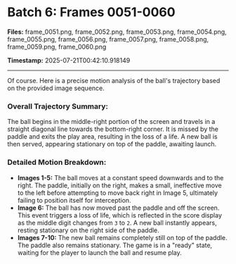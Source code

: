 # Batch 6: Frames 0051-0060

**Files:** frame_0051.png, frame_0052.png, frame_0053.png, frame_0054.png, frame_0055.png, frame_0056.png, frame_0057.png, frame_0058.png, frame_0059.png, frame_0060.png

**Timestamp:** 2025-07-21T00:42:10.918149

---

Of course. Here is a precise motion analysis of the ball's trajectory based on the provided image sequence.

### Overall Trajectory Summary:
The ball begins in the middle-right portion of the screen and travels in a straight diagonal line towards the bottom-right corner. It is missed by the paddle and exits the play area, resulting in the loss of a life. A new ball is then served, appearing stationary on top of the paddle, awaiting launch.

### Detailed Motion Breakdown:
*   **Images 1-5:** The ball moves at a constant speed downwards and to the right. The paddle, initially on the right, makes a small, ineffective move to the left before attempting to move back right in Image 5, ultimately failing to position itself for interception.
*   **Image 6:** The ball has now moved past the paddle and off the screen. This event triggers a loss of life, which is reflected in the score display as the middle digit changes from `3` to `2`. A new ball instantly appears, resting stationary on the right side of the paddle.
*   **Images 7-10:** The new ball remains completely still on top of the paddle. The paddle also remains stationary. The game is in a "ready" state, waiting for the player to launch the ball and resume play.
